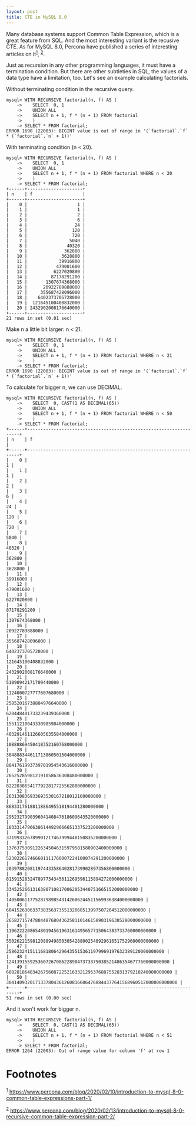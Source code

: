 ```yaml
---
layout: post
title: CTE in MySQL 8.0
---
```


Many database systems support Common Table Expression, which is a great feature 
from SQL. And the most interesting variant is the recusive CTE. As for MySQL
8.0, Percona have published a series of interesting articles on it<sup><a id="fnr.1" class="footref" href="#fn.1">1</a></sup>, <sup><a id="fnr.2" class="footref" href="#fn.2">2</a></sup>.

Just as recursion in any other programming languages, it must have a termination
condition. But there are other subtleties in SQL, the values of a data type have
a limitation, too.  Let's see an example calculating factorials.

Without terminating condition in the recursive query.

    
    mysql> WITH RECURSIVE factorial(n, f) AS (
        ->    SELECT  0, 1 
        ->    UNION ALL 
        ->    SELECT n + 1, f * (n + 1) FROM factorial
        ->    )
        -> SELECT * FROM factorial;
    ERROR 1690 (22003): BIGINT value is out of range in '(`factorial`.`f` * (`factorial`.`n` + 1))'

With terminating condition (n < 20).

    
    mysql> WITH RECURSIVE factorial(n, f) AS (
        ->    SELECT  0, 1 
        ->    UNION ALL 
        ->    SELECT n + 1, f * (n + 1) FROM factorial WHERE n < 20
        ->    )
        -> SELECT * FROM factorial;
    +------+---------------------+
    | n    | f                   |
    +------+---------------------+
    |    0 |                   1 |
    |    1 |                   1 |
    |    2 |                   2 |
    |    3 |                   6 |
    |    4 |                  24 |
    |    5 |                 120 |
    |    6 |                 720 |
    |    7 |                5040 |
    |    8 |               40320 |
    |    9 |              362880 |
    |   10 |             3628800 |
    |   11 |            39916800 |
    |   12 |           479001600 |
    |   13 |          6227020800 |
    |   14 |         87178291200 |
    |   15 |       1307674368000 |
    |   16 |      20922789888000 |
    |   17 |     355687428096000 |
    |   18 |    6402373705728000 |
    |   19 |  121645100408832000 |
    |   20 | 2432902008176640000 |
    +------+---------------------+
    21 rows in set (0.01 sec)

Make n a little bit larger: n < 21.

    
    mysql> WITH RECURSIVE factorial(n, f) AS (
        ->    SELECT  0, 1 
        ->    UNION ALL 
        ->    SELECT n + 1, f * (n + 1) FROM factorial WHERE n < 21
        ->    )
        -> SELECT * FROM factorial;
    ERROR 1690 (22003): BIGINT value is out of range in '(`factorial`.`f` * (`factorial`.`n` + 1))'

To calculate for bigger n, we can use DECIMAL.

    
    mysql> WITH RECURSIVE factorial(n, f) AS (
        ->    SELECT  0, CAST(1 AS DECIMAL(65)) 
        ->    UNION ALL 
        ->    SELECT n + 1, f * (n + 1) FROM factorial WHERE n < 50
        ->    )
        -> SELECT * FROM factorial;
    +------+-------------------------------------------------------------------+
    | n    | f                                                                 |
    +------+-------------------------------------------------------------------+
    |    0 |                                                                 1 |
    |    1 |                                                                 1 |
    |    2 |                                                                 2 |
    |    3 |                                                                 6 |
    |    4 |                                                                24 |
    |    5 |                                                               120 |
    |    6 |                                                               720 |
    |    7 |                                                              5040 |
    |    8 |                                                             40320 |
    |    9 |                                                            362880 |
    |   10 |                                                           3628800 |
    |   11 |                                                          39916800 |
    |   12 |                                                         479001600 |
    |   13 |                                                        6227020800 |
    |   14 |                                                       87178291200 |
    |   15 |                                                     1307674368000 |
    |   16 |                                                    20922789888000 |
    |   17 |                                                   355687428096000 |
    |   18 |                                                  6402373705728000 |
    |   19 |                                                121645100408832000 |
    |   20 |                                               2432902008176640000 |
    |   21 |                                              51090942171709440000 |
    |   22 |                                            1124000727777607680000 |
    |   23 |                                           25852016738884976640000 |
    |   24 |                                          620448401733239439360000 |
    |   25 |                                        15511210043330985984000000 |
    |   26 |                                       403291461126605635584000000 |
    |   27 |                                     10888869450418352160768000000 |
    |   28 |                                    304888344611713860501504000000 |
    |   29 |                                   8841761993739701954543616000000 |
    |   30 |                                 265252859812191058636308480000000 |
    |   31 |                                8222838654177922817725562880000000 |
    |   32 |                              263130836933693530167218012160000000 |
    |   33 |                             8683317618811886495518194401280000000 |
    |   34 |                           295232799039604140847618609643520000000 |
    |   35 |                         10333147966386144929666651337523200000000 |
    |   36 |                        371993326789901217467999448150835200000000 |
    |   37 |                      13763753091226345046315979581580902400000000 |
    |   38 |                     523022617466601111760007224100074291200000000 |
    |   39 |                   20397882081197443358640281739902897356800000000 |
    |   40 |                  815915283247897734345611269596115894272000000000 |
    |   41 |                33452526613163807108170062053440751665152000000000 |
    |   42 |              1405006117752879898543142606244511569936384000000000 |
    |   43 |             60415263063373835637355132068513997507264512000000000 |
    |   44 |           2658271574788448768043625811014615890319638528000000000 |
    |   45 |         119622220865480194561963161495657715064383733760000000000 |
    |   46 |        5502622159812088949850305428800254892961651752960000000000 |
    |   47 |      258623241511168180642964355153611979969197632389120000000000 |
    |   48 |    12413915592536072670862289047373375038521486354677760000000000 |
    |   49 |   608281864034267560872252163321295376887552831379210240000000000 |
    |   50 | 30414093201713378043612608166064768844377641568960512000000000000 |
    +------+-------------------------------------------------------------------+
    51 rows in set (0.00 sec)

And it won't work for bigger n.

    
    mysql> WITH RECURSIVE factorial(n, f) AS (
        ->    SELECT  0, CAST(1 AS DECIMAL(65)) 
        ->    UNION ALL 
        ->    SELECT n + 1, f * (n + 1) FROM factorial WHERE n < 51
        ->    )
        -> SELECT * FROM factorial;
    ERROR 1264 (22003): Out of range value for column 'f' at row 1


# Footnotes

<sup><a id="fn.1" href="#fnr.1">1</a></sup> <https://www.percona.com/blog/2020/02/10/introduction-to-mysql-8-0-common-table-expressions-part-1/>

<sup><a id="fn.2" href="#fnr.2">2</a></sup> <https://www.percona.com/blog/2020/02/13/introduction-to-mysql-8-0-recursive-common-table-expression-part-2/>

